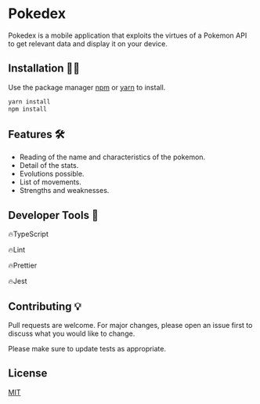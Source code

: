 # Pokedex

Pokedex is a mobile application that exploits the virtues of a Pokemon API to get relevant data and display it on your device.

## Installation 👨‍🏫

Use the package manager [npm](https://www.npmjs.com/) or [yarn](https://yarnpkg.com/lang/en/) to install.

```bash
yarn install
npm install
```

## Features 🛠️

- Reading of the name and characteristics of the pokemon.
- Detail of the stats.
- Evolutions possible.
- List of movements.
- Strengths and weaknesses.

## Developer Tools 🧰

🔥TypeScript

🔥Lint

🔥Prettier

🔥Jest

## Contributing 💡
Pull requests are welcome. For major changes, please open an issue first to discuss what you would like to change.

Please make sure to update tests as appropriate.

## License
[MIT](https://choosealicense.com/licenses/mit/)